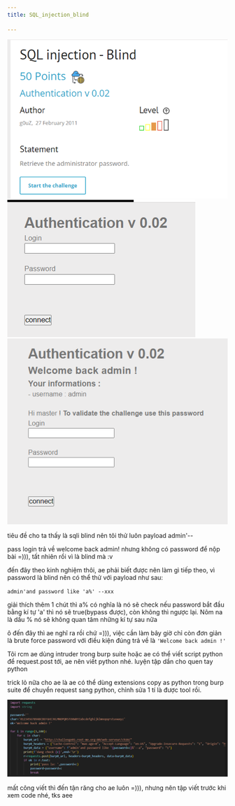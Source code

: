 ```yaml
---
title: SQL_injection_blind

---
```


![image](../image/2.1.png)
![image](../image/2.2.png)
![image](../image/2.3.png)


tiêu đề cho ta thấy là sqli blind nên tôi thử luôn payload admin'--

pass login trả về welcome back admin! nhưng không có password để nộp bài =))), tất nhiên rồi vì là blind mà :v 

đến đây theo kinh nghiệm thôi, ae phải biết được nên làm gì tiếp theo, vì password là blind nên có thể thử với payload như sau:

`admin'and password like 'a%' --xxx`

giải thích thêm 1 chút thì a% có nghĩa là nó sẽ check nếu password bắt đầu bằng kí tự 'a' thì nó sẽ true(bypass được), còn không thì ngược lại. Nôm na là dấu % nó sẽ không quan tâm những kí tự sau nữa

ô đến đây thì ae nghĩ ra rồi chứ =))), việc cần làm bây giờ chỉ còn đơn giản là brute force password với điều kiện đúng trả về là `'Welcome back admin !'` 

Tôi rcm ae dùng intruder trong burp suite hoặc ae có thể viết script python để request.post tới, ae nên viết python nhé. luyện tập dần cho quen tay python

trick lỏ nữa cho ae là ae có thể dùng extensions copy as python trong burp suite để chuyển request sang python, chỉnh sửa 1 tí là được tool rồi.

![image](../image/2.4.png)


mất công viết thì đến tận răng cho ae luôn =))), nhưng nên tập viết trước khi xem code nhé, tks aee
